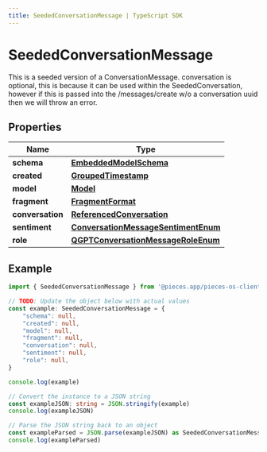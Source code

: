 ```yaml
---
title: SeededConversationMessage | TypeScript SDK
---
```



# SeededConversationMessage

This is a seeded version of a ConversationMessage.  conversation is optional, this is because it can be used within the SeededConversation, however if this is passed into the /messages/create w/o a conversation uuid then we will throw an error.

## Properties

Name | Type
------------ | -------------
**schema** | [**EmbeddedModelSchema**](EmbeddedModelSchema)
**created** | [**GroupedTimestamp**](GroupedTimestamp)
**model** | [**Model**](Model)
**fragment** | [**FragmentFormat**](FragmentFormat)
**conversation** | [**ReferencedConversation**](ReferencedConversation)
**sentiment** | [**ConversationMessageSentimentEnum**](ConversationMessageSentimentEnum)
**role** | [**QGPTConversationMessageRoleEnum**](QGPTConversationMessageRoleEnum)

## Example

```typescript
import { SeededConversationMessage } from '@pieces.app/pieces-os-client'

// TODO: Update the object below with actual values
const example: SeededConversationMessage = {
    "schema": null,
    "created": null,
    "model": null,
    "fragment": null,
    "conversation": null,
    "sentiment": null,
    "role": null,
}

console.log(example)

// Convert the instance to a JSON string
const exampleJSON: string = JSON.stringify(example)
console.log(exampleJSON)

// Parse the JSON string back to an object
const exampleParsed = JSON.parse(exampleJSON) as SeededConversationMessage
console.log(exampleParsed)
```


